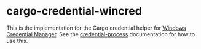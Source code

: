 # cargo-credential-wincred

This is the implementation for the Cargo credential helper for
[Windows Credential Manager]. See the [credential-process] documentation for how
to use this.

[Windows Credential Manager]: https://support.microsoft.com/en-us/windows/accessing-credential-manager-1b5c916a-6a16-889f-8581-fc16e8165ac0
[credential-process]: https://doc.rust-lang.org/nightly/cargo/reference/unstable.html#credential-process

